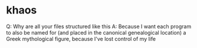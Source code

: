 # khaos
Q: Why are all your files structured like this
A: Because I want each program to also be named for (and placed in the canonical genealogical location) a Greek mythological figure, because I've lost control of my life
